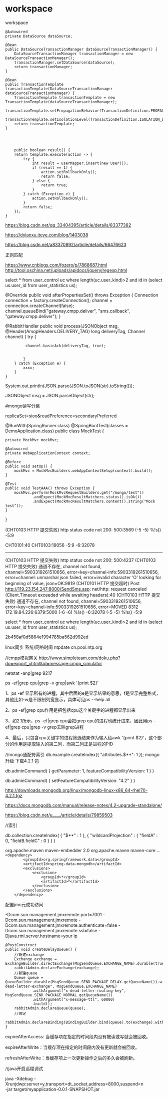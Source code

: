# workspace
workspace



    @Autowired
    private DataSource dataSource;
    
    @Bean
    public DataSourceTransactionManager dataSourceTransactionManager() {
        DataSourceTransactionManager transactionManager = new DataSourceTransactionManager();
        transactionManager.setDataSource(dataSource);
        return transactionManager;
    }

    @Bean
    public TransactionTemplate transactionTemplate(DataSourceTransactionManager dataSourceTransactionManager) {
        TransactionTemplate transactionTemplate = new TransactionTemplate(dataSourceTransactionManager);
        transactionTemplate.setPropagationBehavior(TransactionDefinition.PROPAGATION_REQUIRED);
        transactionTemplate.setIsolationLevel(TransactionDefinition.ISOLATION_DEFAULT);
        return transactionTemplate;
    }
    
   
    
    
        public boolean result() {
        return template.execute(action -> {
            try {
                int result = userMapper.insert(new User());
                if (result == 1) {
                    action.setRollbackOnly();
                    return false;
                } else {
                    return true;
                }
            } catch (Exception e) {
                action.setRollbackOnly();
            }
            return false;
        });
    }





https://blog.csdn.net/qq_33404395/article/details/83377382

https://dylanxu.iteye.com/blog/1403038

https://blog.csdn.net/a83370892/article/details/66476623


正则匹配


 https://www.cnblogs.com/fozero/p/7868687.html
 http://tool.oschina.net/uploads/apidocs/jquery/regexp.html
 
 

 
 
 select *  from user_control uc where length(uc.user_kind)>2 and id in (select us.user_id from user_statistics us);

  @Override
    public void afterPropertiesSet() throws Exception {
        Connection connection = factory.createConnection();
        channel = connection.createChannel(false);
        channel.queueBind("gateway.cmpp.deliver", "sms.callback", "gateway.cmpp.deliver");
    }
 
 
@RabbitHandler
    public void process(JSONObject msg, @Header(AmqpHeaders.DELIVERY_TAG) long deliveryTag, Channel channel) {
        try {
            
             channel.basicAck(deliveryTag, true);
           
           
            }
        } catch (Exception e) {
            xxxx;
        }
    }










System.out.println(JSON.parse(JSON.toJSON(str).toString()));

JSONObject msg = JSON.parseObject(str);


#mongo读写分离


replicaSet=sioo&readPreference=secondaryPreferred


@RunWith(SpringRunner.class)
@SpringBootTest(classes = DemoApplication.class)
public class MockTest {

    private MockMvc mockMvc;

    @Autowired
    private WebApplicationContext context;

    @Before
    public void setUp() {
        mockMvc = MockMvcBuilders.webAppContextSetup(context).build();
    }

    @Test
    public void TestAAA() throws Exception {
        mockMvc.perform(MockMvcRequestBuilders.get("/mongo/test"))
                .andExpect(MockMvcResultMatchers.status().isOk())
                .andExpect(MockMvcResultMatchers.content().string("Mock test"));
    }
}










(CHT0103 HTTP 提交失败) http status code not 200: 500:3569
(-5 -5) %!s(<nil>) -5:9




CHT0101:40
CHT0103:19056
-5:9
-6:32078
____________
(CHT0103 HTTP 提交失败) http status code not 200: 500:4237
(CHT0103 HTTP 提交失败) 通道不存在, channel not found, channel=5903319261510656, error=key=channel-info:5903319261510656, error=channel: unmarshal json failed, error=invalid character 'O' looking for beginning of value, json=OK:9819
(CHT0101 HTTP 提交超时) Post http://119.23.154.247:8000/SendSms.asp: net/http: request canceled (Client.Timeout exceeded while awaiting headers):40
(CHT0103 HTTP 提交失败) 通道不存在, channel not found, channel=5903319261510656, error=key=channel-info:5903319261510656, error=MOVED 8312 172.19.84.226:6379:5000
(-6 -6) %!s(<nil>) -6:32078
(-5 -5) %!s(<nil>) -5:9





















select *  from user_control uc where length(uc.user_kind)>2 and id in (select us.user_id from user_statistics us);



2b458af0d5864e1994785ba562d992ed


linux同步 系统/网络时间
ntpdate cn.pool.ntp.org



//cmpp模拟网关
http://www.simpleteam.com/doku.php?do=export_xhtml&id=message:cmpp_simulator








netstat -anp|grep 9217








ps -ef|grep cpu|grep -v grep|awk '{print $2}'



1、ps -ef 显示所有的进程，其中后面的e是显示结果的意思，f是显示完整格式，其他比如-w是不限制列宽显示，具体可见ps --help all

2、ps -ef|grep cpu作用是把包括cpu这个关键字的进程都显示出来

3、如2.1所示，ps -ef|grep cpu会把grep cpu的进程也统计进来，因此用ps -ef|grep cpu|grep -v grep去除grep进程

4、最后，只包含cpu关键字的进程筛选结果作为输入给awk '{print $2}'，这个部分的作用是提取输入的第二列，而第二列正是进程的PID


//mongo通配符索引
db.example.createIndex({ "attributes.$**": 1 });
mongo  升级 下载4.2.1 包




db.adminCommand( { getParameter: 1, featureCompatibilityVersion: 1 } )

db.adminCommand( { setFeatureCompatibilityVersion: "4.2" } )


http://downloads.mongodb.org/linux/mongodb-linux-x86_64-rhel70-4.2.1.tgz

https://docs.mongodb.com/manual/release-notes/4.2-upgrade-standalone/


https://blog.csdn.net/u____/article/details/79859503



//索引

db.collection.createIndex(
  { "$**" : 1 },
  { "wildcardProjection" :
    { "fieldA" : 0, "fieldB.fieldC" : 0 }
  }
)






<dependencies>
    <dependency>
      <groupId>org.apache.maven</groupId>
      <artifactId>maven-embedder</artifactId>
      <version>2.0</version>
      <exclusions>
        <exclusion>
          <groupId>org.apache.maven</groupId>
          <artifactId>maven-core</artifactId>
        </exclusion>
      </exclusions>
    </dependency>
    ...
  </dependencies
    
    
    <dependency>
            <groupId>org.springframework.data</groupId>
            <artifactId>spring-data-mongodb</artifactId>
            <exclusions>
                <exclusion>
                    <groupId>*</groupId>
                    <artifactId>*</artifactId>
                </exclusion>
            </exclusions>
        </dependency>
    
    
    
    
  
  
  
配置jmc元成功访问

 -Dcom.sun.management.jmxremote.port=7001
 -Dcom.sun.management.jmxremote 
 -Dcom.sun.management.jmxremote.authenticate=false 
 -Dcom.sun.management.jmxremote.ssl=false -Djava.rmi.server.hostname=your ip





    @PostConstruct
    public void createDelayQueue() {
        //新建exchange
        Exchange exchange = ExchangeBuilder.directExchange(MsgSendQueue.EXCHANGE_NAME).durable(true).build();
        rabbitAdmin.declareExchange(exchange);
        //新建queue
        Queue queue = QueueBuilder.durable(MsgSendQueue.SEND_PACKAGE_DELAY.getQueueName()).withArgument("x-dead-letter-exchange", MsgSendQueue.EXCHANGE_NAME)
                .withArgument("x-dead-letter-routing-key", MsgSendQueue.SEND_PACKAGE_NORMAL.getQueueName())
                .withArgument("x-message-ttl", 60000)
                .build();
        rabbitAdmin.declareQueue(queue);
        //绑定
        rabbitAdmin.declareBinding(BindingBuilder.bind(queue).to(exchange).with(MsgSendQueue.SEND_PACKAGE_DELAY.getQueueName()).noargs());
    }
    
    
    
    
    
expireAfterAccess: 当缓存项在指定的时间段内没有被读或写就会被回收。

expireAfterWrite：当缓存项在指定的时间段内没有更新就会被回收。

refreshAfterWrite：当缓存项上一次更新操作之后的多久会被刷新。

//java开启远程调试

java -Xdebug -Xrunjdwp:server=y,transport=dt_socket,address=8000,suspend=n \
       -jar target/myapplication-0.0.1-SNAPSHOT.jar
